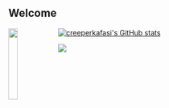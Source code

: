 ## Welcome

<img src="https://user-images.githubusercontent.com/49831545/202461977-7055f510-9cf6-4dc3-93d5-f689cd135958.svg" align="left" width="19%">

[![creeperkafasi's GitHub stats](https://github-readme-stats.vercel.app/api?username=creeperkafasi&theme=material-palenight)](https://github.com/anuraghazra/github-readme-stats)

<!--
<a href="https://gitmoji.dev">
  <img src="https://img.shields.io/badge/gitmoji-%20😜%20😍-FFDD67.svg?style=flat-square" alt="Gitmoji">
</a>
<a href="https://osu.ppy.sh/users/18379900">
  <img src="https://img.shields.io/badge/osu!-creeperkafasipw-ff7eb8.svg?style=flat-square" alt="">
</a> 
-->

<img src="https://komarev.com/ghpvc/?username=creeperkafasi&label=%EF%B8%8F%F0%9F%91%81%EF%B8%8F&color=1e66f5&style=flat-square">

